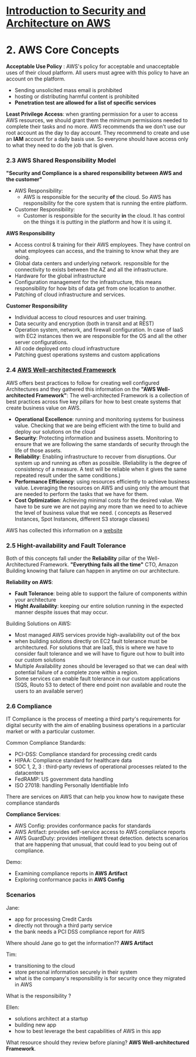 # [Introduction to Security and Architecture on AWS](   https://app.pluralsight.com/course-player?clipId=b2d82afd-e122-45fc-b203-7350fae19fdc)
# 2. AWS Core Concepts

**Acceptable Use Policy** : AWS's policy for acceptable and unacceptable uses of their cloud platform. All users must agree with this policy to have an account on the platform.
- Sending unsolicited mass email is prohibited
- hosting or distributing harmful content is prohibited
- **Penetration test are allowed for a list of specific services**

**Least Privilege Access**: when granting permission for a user to access AWS resources, we should grant them the minimum permissions needed to complete their tasks and no more. AWS recommends tha we don't use our root account as the day to day account. They recommend to create and use an **IAM** account for a daily basis use. So everyone should have access only to what they need to do the job that is given. 

### 2.3 AWS Shared Responsibility Model
**"Security and Compliance is a shared responsibility between AWS and the customer"**
- AWS Responsibility:
    - AWS is responsible for the security **of** the cloud. So AWS has responsibility for the core system that is running the entire platform.
- Customer Responsibility:
    - Customer is responsible for the security **in** the cloud. It has control on the things it is putting in the platform and how it is using it.


**AWS Responsibility**
- Access control & training for their AWS employees. They have control on what employees can access, and the training to know what they are doing. 
- Global data centers and underlying network. responsible for the connectivity to exists between the AZ and all the infrastructure.
- Hardware for the global infrastructure
- Configuration management for the infrastructure, this means responsibility for how bits of data get from one location to another. 
- Patching of cloud infrastructure and services. 

**Customer Responsibility**
- Individual access to cloud resources and user training.
- Data security and encryption (both in transit and at REST)
- Operation system, network, and firewall configuration. In case of IaaS with EC2 instances then we are responsible for the OS and all the other server configurations.
- All code deployed onto cloud infrastructure
- Patching guest operations systems and custom applications

### 2.4 [AWS Well-architected Framework](https://aws.amazon.com/architecture/well-architected/?nc1=h_ls)


AWS offers best practices to follow for creating well configured Architectures and they gathered this information on the 
**"AWS Well-architected Framework"**: The well-architected Framework is a collection of best practices across five key pillars for how to best create systems that create business value on AWS.

- **Operational Excellence**: running and monitoring systems for business value. Checking that we are being efficient with the time to build and deploy our solutions on the cloud 
- **Security**: Protecting information and business assets. Monitoring to ensure that we are following the same standards of security through the life of those assets.
- **Reliability**: Enabling infrastructure to recover from disruptions. Our system up and running as often as possible. (Reliability is the degree of consistency of a measure. A test will be reliable when it gives the same repeated result under the same conditions.)
- **Performance Efficiency**: using resources efficiently to achieve business value. Leveraging the resources on AWS and using only the amount that are needed to perform the tasks that we have for them.
- **Cost Optimization**: Achieving minimal costs for the desired value. We have to be sure we are not paying any more than we need to to achieve the level of business value that we need. ( concepts as Reserved Instances, Spot Instances, different S3 storage classes)

AWS has collected this information on a [website](https://aws.amazon.com/architecture/well-architected/?nc1=h_ls)

### 2.5 Hight-availability and Fault Tolerance 
Both of this concepts fall under the **Reliability** pillar of the Well-Architectured Framework.
**"Everything fails all the time"** CTO, Amazon
 Building knowing that failure can happen in anytime on our architecture.

 **Reliability on AWS**: 
 - **Fault Tolerance**: being able to support the failure of components within your architecture
-  **Hight Availability**: keeping our entire solution running in the expected manner despite issues that may occur.

Building Solutions on AWS: 
- Most managed AWS services provide high-availability out of the box 
- when building solutions directly on EC2 fault tolerance must be architectured. For solutions that are IaaS, this is where we have to consider fault tolerance and we will have to figure out how to built into our custom solutions
- Multiple Availability zones should be leveraged so that we can deal with potential failure of a complete zone within a region.
- Some services can enable fault tolerance in our custom applications (SQS, Routo 53 to detect of there end point non available and route the users to an available server)

### 2.6 Compliance
IT Compliance is the process of meeting a third party's requirements for digital security with the aim of enabling business operations in a particular market or with a particular customer.

Common Compliance Standards:
- PCI-DSS: Compliance standard for processing credit cards
- HIPAA: Compliance standard for healthcare data
- SOC 1, 2, 3 : third-party reviews of operational processes related to the datacenters
- FedRAMP: US government data handling
- ISO 27018: handling Personally Identifiable Info

There are services on AWS that can help you know how to navigate these compliance standards

**Compliance Services**:
- AWS Config: provides conformance packs for standards
- AWS Artifact: provides self-service access to AWS compliance reports
- AWS GuardDuty: provides intelligent threat detection. detects scenarios that are happening that unusual, that could lead to you being out of compliance.

Demo:
- Examining compliance reports in **AWS Artifact**
- Exploring conformance packs in **AWS Config**


### Scenarios

Jane:
- app for processing Credit Cards
- directly not through a third party service
- the bank needs a PCI DSS compliance report for AWS

Where should Jane go to get the information?? **AWS Artifact**

Tim:
- transitioning to the cloud
- store personal information securely in their system
- what is the company's responsibility is for security once they migrated in AWS

What is the responsibility ? 

Ellen:
- solutions architect at a startup
- building new app
- how to best leverage the best capabilities of AWS in this app

What resource should they review before planing? **AWS Well-architectured Framework**.








 





